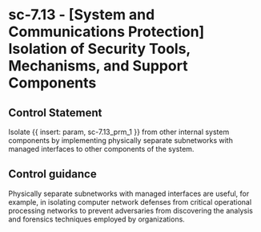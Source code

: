 # sc-7.13 - \[System and Communications Protection\] Isolation of Security Tools, Mechanisms, and Support Components

## Control Statement

Isolate {{ insert: param, sc-7.13_prm_1 }} from other internal system components by implementing physically separate subnetworks with managed interfaces to other components of the system.

## Control guidance

Physically separate subnetworks with managed interfaces are useful, for example, in isolating computer network defenses from critical operational processing networks to prevent adversaries from discovering the analysis and forensics techniques employed by organizations.
